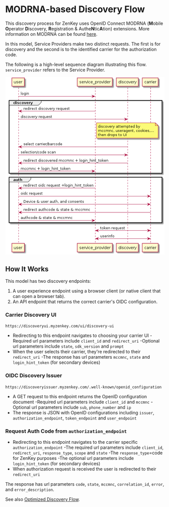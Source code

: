 # MODRNA-based Discovery Flow

This discovery process for ZenKey uses OpenID Connect MODRNA (**M**obile **O**perator **D**iscovery, **R**egistration & Authe**N**tic**A**tion) extensions. More information on MODRNA can be found [here](https://openid.net/wg/mobile/).

In this model, Service Providers make two distinct requests. The first is for discovery and the second is to the identified carrier for the authorization code.

The following is a high-level sequence diagram illustrating this flow. `service_provider` refers to the Service Provider.

![Discovery flow](a5984fb-modrna.png)

## How It Works

This model has two discovery endpoints:
1. A user experience endpoint using a browser client (or native client that can open a browser tab).
2. An API endpoint that returns the correct carrier's OIDC configuration. 

### Carrier Discovery UI
`https://discoveryui.myzenkey.com/ui/discovery-ui` 
  * Redirecting to this endpoint navigates to choosing your carrier UI
      -Required url parameters include `client_id` and `redirect_uri`
      -Optional url parameters include `state`, `sdk_version` and `prompt`
  * When the user selects their carrier, they're redirected to their `redirect_uri`
      -The response has url parameters `mccmnc`, `state` and `login_hint_token` (for secondary devices)

### OIDC Discovery Issuer 
`https://discoveryissuer.myzenkey.com/.well-known/openid_configuration`
  * A GET request to this endpoint returns the OpenID configuration document
      -Required url parameters include `client_id` and `mccmnc`
      -Optional url parameters include `sub`, `phone_number` and `ip`
  * The response is JSON with OpenID configurations including `issuer`, `authorization_endpoint`, `token_endpoint` and `user_endpoint`

### Request Auth Code from `authorization_endpoint`
  * Redirecting to this endpoint navigates to the carrier specific `authorization_endpoint`
      -The required url parameters include `client_id`, `redirect_uri`, `response_type`, `scope` and `state`
      -The `response_type`=code for ZenKey purposes
      -The optional url parameters include `login_hint_token` (for secondary devices)
  * When authorization request is received the user is redirected to their `redirect_uri`
  
The response has url parameters `code`, `state`, `mccmnc`, `correlation_id`, `error`, and `error_description`.

See also [Optimized Discovery Flow](optimized-discovery-flow.md).
